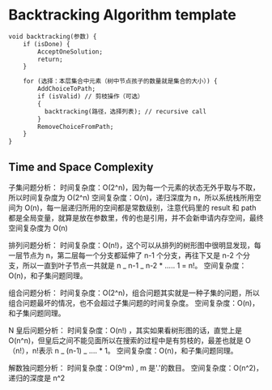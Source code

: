 # Backtracking Algorithm template

```txt
void backtracking(参数) {
    if (isDone) {
        AcceptOneSolution;
        return;
    }

    for (选择：本层集合中元素（树中节点孩子的数量就是集合的大小）) {
        AddChoiceToPath;
        if (isValid) // 剪枝操作（可选）
        {
          backtracking(路径，选择列表); // recursive call
        }
        RemoveChoiceFromPath;
    }
}
```

## Time and Space Complexity

子集问题分析：
时间复杂度：O(2^n)，因为每一个元素的状态无外乎取与不取，所以时间复杂度为 O(2^n)
空间复杂度：O(n)，递归深度为 n，所以系统栈所用空间为 O(n)，每一层递归所用的空间都是常数级别，注意代码里的 result 和 path 都是全局变量，就算是放在参数里，传的也是引用，并不会新申请内存空间，最终空间复杂度为 O(n)

排列问题分析：
时间复杂度：O(n!)，这个可以从排列的树形图中很明显发现，每一层节点为 n，第二层每一个分支都延伸了 n-1 个分支，再往下又是 n-2 个分支，所以一直到叶子节点一共就是 n _ n-1 _ n-2 \* ..... 1 = n!。
空间复杂度：O(n)，和子集问题同理。

组合问题分析：
时间复杂度：O(2^n)，组合问题其实就是一种子集的问题，所以组合问题最坏的情况，也不会超过子集问题的时间复杂度。
空间复杂度：O(n)，和子集问题同理。

N 皇后问题分析：
时间复杂度：O(n!) ，其实如果看树形图的话，直觉上是 O(n^n)，但皇后之间不能见面所以在搜索的过程中是有剪枝的，最差也就是 O（n!），n!表示 n _ (n-1) _ .... \* 1。
空间复杂度：O(n)，和子集问题同理。

解数独问题分析：
时间复杂度：O(9^m) , m 是'.'的数目。
空间复杂度：O(n^2)，递归的深度是 n^2
